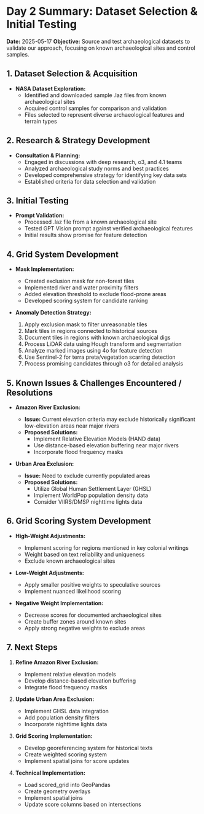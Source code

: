 # Day 2 Summary: Dataset Selection & Initial Testing

**Date:** 2025-05-17
**Objective:** Source and test archaeological datasets to validate our approach, focusing on known archaeological sites and control samples.

## 1. Dataset Selection & Acquisition

* **NASA Dataset Exploration:**
    * Identified and downloaded sample .laz files from known archaeological sites
    * Acquired control samples for comparison and validation
    * Files selected to represent diverse archaeological features and terrain types

## 2. Research & Strategy Development

* **Consultation & Planning:**
    * Engaged in discussions with deep research, o3, and 4.1 teams
    * Analyzed archaeological study norms and best practices
    * Developed comprehensive strategy for identifying key data sets
    * Established criteria for data selection and validation

## 3. Initial Testing

* **Prompt Validation:**
    * Processed .laz file from a known archaeological site
    * Tested GPT Vision prompt against verified archaeological features
    * Initial results show promise for feature detection

## 4. Grid System Development

* **Mask Implementation:**
    * Created exclusion mask for non-forest tiles
    * Implemented river and water proximity filters
    * Added elevation threshold to exclude flood-prone areas
    * Developed scoring system for candidate ranking

* **Anomaly Detection Strategy:**
    1. Apply exclusion mask to filter unreasonable tiles
    2. Mark tiles in regions connected to historical sources
    3. Document tiles in regions with known archaeological digs
    4. Process LiDAR data using Hough transform and segmentation
    5. Analyze marked images using 4o for feature detection
    6. Use Sentinel-2 for terra preta/vegetation scarring detection
    7. Process promising candidates through o3 for detailed analysis

## 5. Known Issues & Challenges Encountered / Resolutions

* **Amazon River Exclusion:**
    * **Issue:** Current elevation criteria may exclude historically significant low-elevation areas near major rivers
    * **Proposed Solutions:**
        * Implement Relative Elevation Models (HAND data)
        * Use distance-based elevation buffering near major rivers
        * Incorporate flood frequency masks

* **Urban Area Exclusion:**
    * **Issue:** Need to exclude currently populated areas
    * **Proposed Solutions:**
        * Utilize Global Human Settlement Layer (GHSL)
        * Implement WorldPop population density data
        * Consider VIIRS/DMSP nighttime lights data

## 6. Grid Scoring System Development

* **High-Weight Adjustments:**
    * Implement scoring for regions mentioned in key colonial writings
    * Weight based on text reliability and uniqueness
    * Exclude known archaeological sites

* **Low-Weight Adjustments:**
    * Apply smaller positive weights to speculative sources
    * Implement nuanced likelihood scoring

* **Negative Weight Implementation:**
    * Decrease scores for documented archaeological sites
    * Create buffer zones around known sites
    * Apply strong negative weights to exclude areas

## 7. Next Steps

1. **Refine Amazon River Exclusion:**
    * Implement relative elevation models
    * Develop distance-based elevation buffering
    * Integrate flood frequency masks

2. **Update Urban Area Exclusion:**
    * Implement GHSL data integration
    * Add population density filters
    * Incorporate nighttime lights data

3. **Grid Scoring Implementation:**
    * Develop georeferencing system for historical texts
    * Create weighted scoring system
    * Implement spatial joins for score updates

4. **Technical Implementation:**
    * Load scored_grid into GeoPandas
    * Create geometry overlays
    * Implement spatial joins
    * Update score columns based on intersections